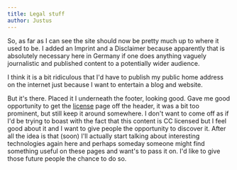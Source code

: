 ```yaml
---
title: Legal stuff
author: Justus
---
```


So, as far as I can see the site should now be pretty much up to where it used to be. I added an Imprint and a Disclaimer because apparently that is absolutely necessary here in Germany if one does anything vaguely journalistic and published content to a potentially wider audience.

I think it is a bit ridiculous that I'd have to publish my public home address on the internet just because I want to entertain a blog and website.

But it's there. Placed it I underneath the footer, looking good. Gave me good opportunity to get the [license](/legal/license.html) page off the header, it was a bit too prominent, but still keep it around somewhere.
I don't want to come off as if I'd be trying to boast with the fact that this content is CC licensed but I feel good about it and I want to give people the opportunity to discover it. After all the idea is that (soon) I'll actually start talking about interesting technologies again here and perhaps someday someone might find something useful on these pages and want's to pass it on. I'd like to give those future people the chance to do so.

